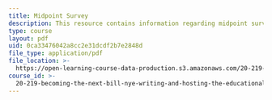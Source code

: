 ```yaml
---
title: Midpoint Survey
description: This resource contains information regarding midpoint survey.
type: course
layout: pdf
uid: 0ca33476042a8cc2e31dcdf2b7e2848d
file_type: application/pdf
file_location: >-
  https://open-learning-course-data-production.s3.amazonaws.com/20-219-becoming-the-next-bill-nye-writing-and-hosting-the-educational-show-january-iap-2015/0ca33476042a8cc2e31dcdf2b7e2848d_MIT20_219IAP15_Midsurvy.pdf
course_id: >-
  20-219-becoming-the-next-bill-nye-writing-and-hosting-the-educational-show-january-iap-2015
---
```

